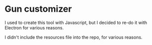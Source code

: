 # Gun customizer
I used to create this tool with Javascript, but I decided to re-do it with
Electron for various reasons.

I didn't include the resources file into the repo, for various reasons.

